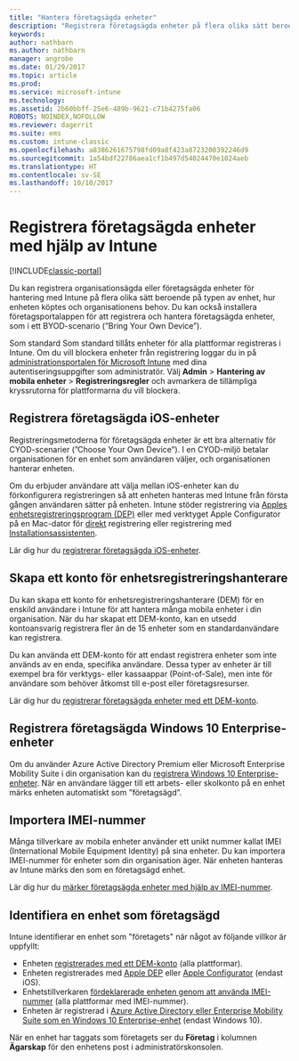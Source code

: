 ```yaml
---
title: "Hantera företagsägda enheter"
description: "Registrera företagsägda enheter på flera olika sätt beroende på typen av enhet, hur den köptes och organisationens behov."
keywords: 
author: nathbarn
ms.author: nathbarn
manager: angrobe
ms.date: 01/29/2017
ms.topic: article
ms.prod: 
ms.service: microsoft-intune
ms.technology: 
ms.assetid: 2b60bbff-25e6-489b-9621-c71b4275fa06
ROBOTS: NOINDEX,NOFOLLOW
ms.reviewer: dagerrit
ms.suite: ems
ms.custom: intune-classic
ms.openlocfilehash: a8386261675798fd09a8f423a8723200392246d9
ms.sourcegitcommit: 1a54bdf22786aea1cf1b497d54024470e1024aeb
ms.translationtype: HT
ms.contentlocale: sv-SE
ms.lasthandoff: 10/10/2017
---
```

# <a name="enroll-corporate-owned-devices-by-using-intune"></a>Registrera företagsägda enheter med hjälp av Intune

[!INCLUDE[classic-portal](../includes/classic-portal.md)]

Du kan registrera organisationsägda eller företagsägda enheter för hantering med Intune på flera olika sätt beroende på typen av enhet, hur enheten köptes och organisationens behov. Du kan också installera företagsportalappen för att registrera och hantera företagsägda enheter, som i ett BYOD-scenario (”Bring Your Own Device”).

Som standard Som standard tillåts enheter för alla plattformar registreras i Intune. Om du vill blockera enheter från registrering loggar du in på [administrationsportalen för Microsoft Intune](https://manage.microsoft.com) med dina autentiseringsuppgifter som administratör. Välj **Admin** > **Hantering av mobila enheter** > **Registreringsregler** och avmarkera de tillämpliga kryssrutorna för plattformarna du vill blockera.

## <a name="enroll-corporate-owned-ios-devices"></a>Registrera företagsägda iOS-enheter

Registreringsmetoderna för företagsägda enheter är ett bra alternativ för CYOD-scenarier (”Choose Your Own Device”). I en CYOD-miljö betalar organisationen för en enhet som användaren väljer, och organisationen hanterar enheten.

Om du erbjuder användare att välja mellan iOS-enheter kan du förkonfigurera registreringen så att enheten hanteras med Intune från första gången användaren sätter på enheten. Intune stöder registrering via [Apples enhetsregistreringsprogram (DEP)](ios-device-enrollment-program-in-microsoft-intune.md) eller med verktyget Apple Configurator på en Mac-dator för [direkt](ios-direct-enrollment-in-microsoft-intune.md) registrering eller registrering med [Installationsassistenten](ios-setup-assistant-enrollment-in-microsoft-intune.md).

Lär dig hur du [registrerar företagsägda iOS-enheter](enroll-corporate-owned-ios-devices-in-microsoft-intune.md).

## <a name="create-a-device-enrollment-manager-account"></a>Skapa ett konto för enhetsregistreringshanterare

Du kan skapa ett konto för enhetsregistreringshanterare (DEM) för en enskild användare i Intune för att hantera många mobila enheter i din organisation. När du har skapat ett DEM-konto, kan en utsedd kontoansvarig registrera fler än de 15 enheter som en standardanvändare kan registrera.

Du kan använda ett DEM-konto för att endast registrera enheter som inte används av en enda, specifika användare. Dessa typer av enheter är till exempel bra för verktygs- eller kassaappar (Point-of-Sale), men inte för användare som behöver åtkomst till e-post eller företagsresurser.

Lär dig hur du [registrerar företagsägda enheter med ett DEM-konto](enroll-corporate-owned-devices-with-the-device-enrollment-manager-in-microsoft-intune.md).

## <a name="enroll-corporate-owned-windows-10-enterprise-devices"></a>Registrera företagsägda Windows 10 Enterprise-enheter

Om du använder Azure Active Directory Premium eller Microsoft Enterprise Mobility Suite i din organisation kan du [registrera Windows 10 Enterprise-enheter](https://docs.microsoft.com/active-directory/active-directory-azureadjoin-windows10-devices-overview). När en användare lägger till ett arbets- eller skolkonto på en enhet märks enheten automatiskt som ”företagsägd”.

## <a name="import-imei-numbers"></a>Importera IMEI-nummer

Många tillverkare av mobila enheter använder ett unikt nummer kallat IMEI (International Mobile Equipment Identity) på sina enheter. Du kan importera IMEI-nummer för enheter som din organisation äger. När enheten hanteras av Intune märks den som en företagsägd enhet.

Lär dig hur du [märker företagsägda enheter med hjälp av IMEI-nummer](specify-corporate-owned-devices-with-international-mobile-equipment-identity-imei-numbers.md).

## <a name="identify-a-device-as-corporate-owned"></a>Identifiera en enhet som företagsägd

Intune identifierar en enhet som "företagets" när något av följande villkor är uppfyllt:

 - Enheten [registrerades med ett DEM-konto](enroll-corporate-owned-devices-with-the-device-enrollment-manager-in-microsoft-intune.md) (alla plattformar).
 - Enheten registrerades med [Apple DEP](ios-device-enrollment-program-in-microsoft-intune.md) eller [Apple Configurator](ios-setup-assistant-enrollment-in-microsoft-intune.md) (endast iOS).
 - Enhetstillverkaren [fördeklarerade enheten genom att använda IMEI-nummer](specify-corporate-owned-devices-with-international-mobile-equipment-identity-imei-numbers.md) (alla plattformar med IMEI-nummer).
 - Enheten är registrerad i [Azure Active Directory eller Enterprise Mobility Suite som en Windows 10 Enterprise-enhet](https://docs.microsoft.com/active-directory/active-directory-azureadjoin-windows10-devices-overview) (endast Windows 10).

När en enhet har taggats som företagets ser du **Företag** i kolumnen **Ägarskap** för den enhetens post i administratörskonsolen. 
